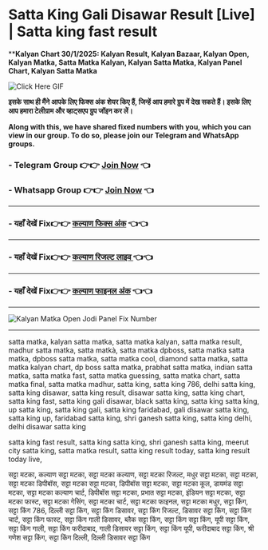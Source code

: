 # Satta King Gali Disawar Result [Live] | Satta king fast result

****Kalyan Chart 30/1/2025: Kalyan Result, Kalyan Bazaar, Kalyan Open, Kalyan Matka, Satta Matka Kalyan, Kalyan Satta Matka, Kalyan Panel Chart, Kalyan Satta Matka**

![Click Here GIF](https://media.tenor.com/qWWK-O83J5YAAAAi/click-here.gif)

**इसके साथ ही मैंने आपके लिए फिक्स अंक शेयर किए हैं, जिन्हें आप हमारे ग्रुप में देख सकते हैं। इसके लिए आप हमारा टेलीग्राम और व्हाट्सएप ग्रुप जॉइन कर लें।**

**Along with this, we have shared fixed numbers with you, which you can view in our group. To do so, please join our Telegram and WhatsApp groups.**

###  - Telegram  Group 👉👉 [Join Now](https://sarkarirasult.com/agriculture-insurance-aic-mt-55-post-recruitment-2025/) 👈

###  - Whatsapp Group 👉👉 [Join Now](https://sarkarirasult.com/agriculture-insurance-aic-mt-55-post-recruitment-2025/) 👈

---

###  - यहाँ देखें Fix👉👉 [कल्याण फिक्स अंक](https://sarkarirasult.com/agriculture-insurance-aic-mt-55-post-recruitment-2025/) 👈👈
---

### - यहाँ देखें Fix👉👉 [कल्याण रिजल्ट लाइव ](https://sarkarirasult.com/agriculture-insurance-aic-mt-55-post-recruitment-2025/) 👈👈
---

### - यहाँ देखें Fix👉👉 [कल्याण फाइनल अंक](https://sarkarirasult.com/agriculture-insurance-aic-mt-55-post-recruitment-2025/) 👈👈

---

 
 ![Kalyan Matka Open Jodi Panel Fix Number](https://qph.cf2.quoracdn.net/main-qimg-297989dc6a37bd75e31f107eccc223bb)

---
satta matka, kalyan satta matka, satta matka kalyan, satta matka result, madhur satta matka, satta matkà, satta matka dpboss, satta matka satta matka, dpboss satta matka, satta matka cool, diamond satta matka, satta matka kalyan chart, dp boss satta matka, prabhat satta matka, indian satta matka, satta matka fast, satta matka guessing, satta matka chart, satta matka final, satta matka madhur, satta king, satta king 786, delhi satta king, satta king disawar, satta king result, disawar satta king, satta king chart, satta king fast, satta king gali disawar, black satta king, satta king satta king, up satta king, satta king gali, satta king faridabad, gali disawar satta king, satta king up, faridabad satta king, shri ganesh satta king, satta king delhi, delhi disawar satta king

satta king fast result, satta king satta king, shri ganesh satta king, meerut city satta king, satta matka result, satta king result today, satta king result today live,

सट्टा मटका, कल्याण सट्टा मटका, सट्टा मटका कल्याण, सट्टा मटका रिजल्ट, मधुर सट्टा मटका, सट्टा मटका, सट्टा मटका डिपीबॉस, सट्टा मटका सट्टा मटका, डिपीबॉस सट्टा मटका, सट्टा मटका कूल, डायमंड सट्टा मटका, सट्टा मटका कल्याण चार्ट, डिपीबॉस सट्टा मटका, प्रभात सट्टा मटका, इंडियन सट्टा मटका, सट्टा मटका फास्ट, सट्टा मटका गेसिंग, सट्टा मटका चार्ट, सट्टा मटका फाइनल, सट्टा मटका मधुर, सट्टा किंग, सट्टा किंग 786, दिल्ली सट्टा किंग, सट्टा किंग डिसावर, सट्टा किंग रिजल्ट, डिसावर सट्टा किंग, सट्टा किंग चार्ट, सट्टा किंग फास्ट, सट्टा किंग गाली डिसावर, ब्लैक सट्टा किंग, सट्टा किंग सट्टा किंग, यूपी सट्टा किंग, सट्टा किंग गाली, सट्टा किंग फरीदाबाद, गाली डिसावर सट्टा किंग, सट्टा किंग यूपी, फरीदाबाद सट्टा किंग, श्री गणेश सट्टा किंग, सट्टा किंग दिल्ली, दिल्ली डिसावर सट्टा किंग
